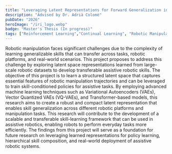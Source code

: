 ```yaml
---
title: "Leveraging Latent Representations for Forward Generalization in Continual Reinforcement Learning of Robotic Manipulation Skills"
description: "Advised by Dr. Adrià Colomè"
pubDate: "2026"
heroImage: "/iri_logo.webp"
badge: "Master's Thesis (In progress)"
tags: ["Reinforcement Learning","Continual Learning", "Robotic Manipulation", "Generalization"]
---
```


Robotic manipulation faces significant challenges due to the complexity of learning generalizable skills that can transfer across tasks, robotic platforms, and real-world scenarios. This project proposes to address this challenge by exploring latent space representations learned from large-scale robotic datasets to develop transferable assistive robotic skills. The objective of this project is to learn a structured latent space that captures essential features of robotic manipulation trajectories and can be leveraged to train skill-conditioned policies for assistive tasks. By employing advanced machine learning techniques such as Variational Autoencoders (VAEs), Vector Quantized VAEs (VQ-VAEs), and Transformer-based models, this research aims to create a robust and compact latent representation that enables skill generalization across different robotic platforms and manipulation tasks. This research will contribute to the development of a scalable and transferable skill-learning framework that can be used in assistive robotics, enabling robots to perform everyday tasks more efficiently. The findings from this project will serve as a foundation for future research on leveraging learned representations for policy learning, hierarchical skill composition, and real-world deployment of assistive robotic systems.
